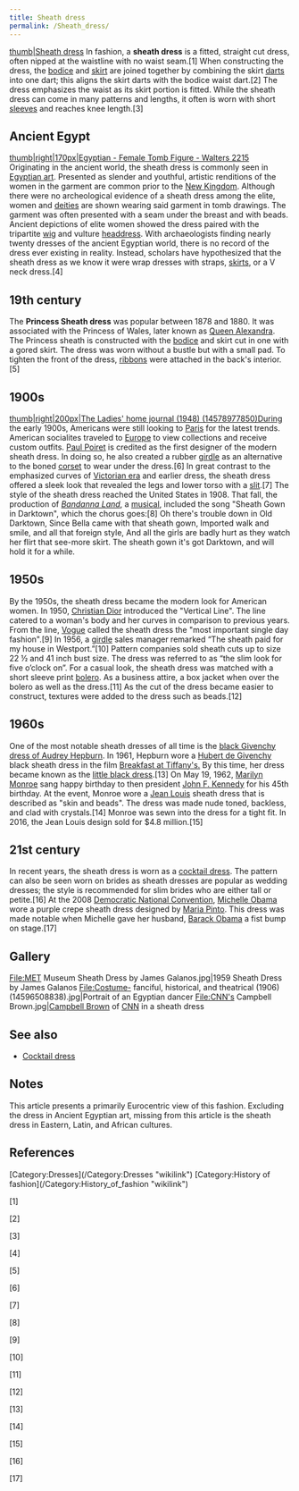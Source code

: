 ```yaml
---
title: Sheath dress
permalink: /Sheath_dress/
---
```


[thumb\|Sheath dress](/File:Sheath_dress.jpg "wikilink") In fashion, a
**sheath dress** is a fitted, straight cut dress, often nipped at the
waistline with no waist seam.[1] When constructing the dress, the
[bodice](/bodice "wikilink") and [skirt](/skirt "wikilink") are joined
together by combining the skirt [darts](/Dart_(sewing) "wikilink") into
one dart; this aligns the skirt darts with the bodice waist dart.[2] The
dress emphasizes the waist as its skirt portion is fitted. While the
sheath dress can come in many patterns and lengths, it often is worn
with short [sleeves](/sleeves "wikilink") and reaches knee length.[3]

## Ancient Egypt

[thumb\|right\|170px\|Egyptian - Female Tomb Figure - Walters
2215](/File:Egyptian_-_Female_Tomb_Figure_-_Walters_2215.jpg "wikilink")
Originating in the ancient world, the sheath dress is commonly seen in
[Egyptian art](/Egyptian_art "wikilink"). Presented as slender and
youthful, artistic renditions of the women in the garment are common
prior to the [New Kingdom](/New_Kingdom "wikilink"). Although there were
no archeological evidence of a sheath dress among the elite, women and
[deities](/deities "wikilink") are shown wearing said garment in tomb
drawings. The garment was often presented with a seam under the breast
and with beads. Ancient depictions of elite women showed the dress
paired with the tripartite [wig](/wig "wikilink") and vulture
[headdress](/headdress "wikilink"). With archaeologists finding nearly
twenty dresses of the ancient Egyptian world, there is no record of the
dress ever existing in reality. Instead, scholars have hypothesized that
the sheath dress as we know it were wrap dresses with straps,
[skirts](/skirts "wikilink"), or a V neck dress.[4]

## 19th century

The **Princess Sheath dress** was popular between 1878 and 1880. It was
associated with the Princess of Wales, later known as [Queen
Alexandra](/Queen_Alexandra "wikilink"). The Princess sheath is
constructed with the [bodice](/bodice "wikilink") and skirt cut in one
with a gored skirt. The dress was worn without a bustle but with a small
pad. To tighten the front of the dress, [ribbons](/ribbons "wikilink")
were attached in the back's interior.[5]

## 1900s

[thumb\|right\|200px\|The Ladies' home journal (1948)
(14578977850)During](/File:The_Ladies'_home_journal_(1948)_(14578977850).jpg "wikilink")
the early 1900s, Americans were still looking to
[Paris](/Paris "wikilink") for the latest trends. American socialites
traveled to [Europe](/Europe "wikilink") to view collections and receive
custom outfits. [Paul Poiret](/Paul_Poiret "wikilink") is credited as
the first designer of the modern sheath dress. In doing so, he also
created a rubber [girdle](/girdle "wikilink") as an alternative to the
boned [corset](/corset "wikilink") to wear under the dress.[6] In great
contrast to the emphasized curves of [Victorian
era](/Victorian_era "wikilink") and earlier dress, the sheath dress
offered a sleek look that revealed the legs and lower torso with a
[slit](/wikt:slit "wikilink").[7] The style of the sheath dress reached
the United States in 1908. That fall, the production of *[Bandanna
Land](/Bandanna_Land "wikilink")*, a
[musical](/Musical_theatre "wikilink"), included the song "Sheath Gown
in Darktown", which the chorus goes:[8] <poem> Oh there's trouble down
in Old Darktown, Since Bella came with that sheath gown, Imported walk
and smile, and all that foreign style, And all the girls are badly hurt
as they watch her flirt that see-more skirt. The sheath gown it's got
Darktown, and will hold it for a while. </poem>

## 1950s

By the 1950s, the sheath dress became the modern look for American
women. In 1950, [Christian Dior](/Christian_Dior "wikilink") introduced
the "Vertical Line". The line catered to a woman's body and her curves
in comparison to previous years. From the line,
[Vogue](/Vogue_(magazine) "wikilink") called the sheath dress the "most
important single day fashion".[9] In 1956, a
[girdle](/girdle "wikilink") sales manager remarked “The sheath paid for
my house in Westport.”[10] Pattern companies sold sheath cuts up to size
22 ½ and 41 inch bust size. The dress was referred to as “the slim look
for five o’clock on”. For a casual look, the sheath dress was matched
with a short sleeve print [bolero](/bolero "wikilink"). As a business
attire, a box jacket when over the bolero as well as the dress.[11] As
the cut of the dress became easier to construct, textures were added to
the dress such as beads.[12]

## 1960s

One of the most notable sheath dresses of all time is the [black
Givenchy dress of Audrey
Hepburn](/black_Givenchy_dress_of_Audrey_Hepburn "wikilink"). In 1961,
Hepburn wore a [Hubert de Givenchy](/Hubert_de_Givenchy "wikilink")
black sheath dress in the film [Breakfast at
Tiffany's.](/Breakfast_at_Tiffany's_(film) "wikilink") By this time, her
dress became known as the [little black
dress](/little_black_dress "wikilink").[13] On May 19, 1962, [Marilyn
Monroe](/Marilyn_Monroe "wikilink") sang happy birthday to then
president [John F. Kennedy](/John_F._Kennedy "wikilink") for his 45th
birthday. At the event, Monroe wore a [Jean
Louis](/Jean_Louis "wikilink") sheath dress that is described as "skin
and beads". The dress was made nude toned, backless, and clad with
crystals.[14] Monroe was sewn into the dress for a tight fit. In 2016,
the Jean Louis design sold for $4.8 million.[15]

## 21st century

In recent years, the sheath dress is worn as a [cocktail
dress](/cocktail_dress "wikilink"). The pattern can also be seen worn on
brides as sheath dresses are popular as wedding dresses; the style is
recommended for slim brides who are either tall or petite.[16] At the
2008 [Democratic National
Convention](/Democratic_National_Convention "wikilink"), [Michelle
Obama](/Michelle_Obama "wikilink") wore a purple crepe sheath dress
designed by [Maria Pinto](/Maria_Pinto_(fashion_designer) "wikilink").
This dress was made notable when Michelle gave her husband, [Barack
Obama](/Barack_Obama "wikilink") a fist bump on stage.[17]

## Gallery

<File:MET> Museum Sheath Dress by James Galanos.jpg\|1959 Sheath Dress
by James Galanos <File:Costume-> fanciful, historical, and theatrical
(1906) (14596508838).jpg\|Portrait of an Egyptian dancer <File:CNN's>
Campbell Brown.jpg\|[Campbell
Brown](/Campbell_Brown_(journalist) "wikilink") of
[CNN](/CNN "wikilink") in a sheath dress

## See also

-   [Cocktail dress](/Cocktail_dress "wikilink")

## Notes

This article presents a primarily Eurocentric view of this fashion.
Excluding the dress in Ancient Egyptian art, missing from this article
is the sheath dress in Eastern, Latin, and African cultures.

## References

<references responsive="0" />
[Category:Dresses](/Category:Dresses "wikilink") [Category:History of
fashion](/Category:History_of_fashion "wikilink")

[1]

[2]

[3]

[4]

[5]

[6]

[7]

[8]

[9]

[10]

[11]

[12]

[13]

[14]

[15]

[16]

[17]